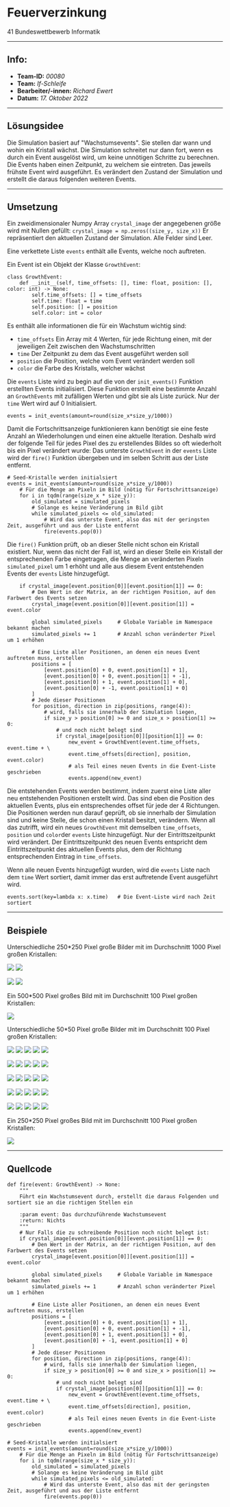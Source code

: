 # Feuerverzinkung
41 Bundeswettbewerb Informatik

---
## Info:
- __Team-ID:__ *00080* 
- __Team:__ *If-Schleife*
- __Bearbeiter/-innen:__ *Richard Ewert*
- __Datum:__ *17. Oktober 2022*

---
## Lösungsidee
Die Simulation basiert auf "Wachstumsevents". 
Sie stellen dar wann und wohin ein Kristall wächst.
Die Simulation schreitet nur dann fort, wenn es durch ein Event ausgelöst wird,
um keine unnötigen Schritte zu berechnen.
Die Events haben einen Zeitpunkt, zu welchem sie eintreten.
Das jeweils frühste Event wird ausgeführt.
Es verändert den Zustand der Simulation und
erstellt die daraus folgenden weiteren Events.

---
## Umsetzung
Ein zweidimensionaler Numpy Array `crystal_image` der angegebenen größe wird mit Nullen gefüllt:
```crystal_image = np.zeros((size_y, size_x))```
Er repräsentiert den aktuellen Zustand der Simulation. Alle Felder sind Leer.

Eine verkettete Liste `events` enthält alle Events, welche noch auftreten.

Ein Event ist ein Objekt der Klasse `GrowthEvent`:
```
class GrowthEvent:
    def __init__(self, time_offsets: [], time: float, position: [], color: int) -> None:
        self.time_offsets: [] = time_offsets
        self.time: float = time
        self.position: [] = position
        self.color: int = color
```
Es enthält alle informationen die für ein Wachstum wichtig sind:
- `time_offsets` Ein Array mit 4 Werten, für jede Richtung einen, mit der jeweiligen Zeit zwischen den Wachstumschritten
- `time` Der Zeitpunkt zu dem das Event ausgeführt werden soll
- `position` die Position, welche vom Event verändert werden soll
- `color` die Farbe des Kristalls, welcher wächst

Die `events` Liste wird zu begin auf die von der `init_events()` Funktion erstellten Events initialisiert.
Diese Funktion erstellt eine bestimmte Anzahl an `GrowthEvents` mit zufälligen Werten und gibt sie als Liste zurück. 
Nur der `time` Wert wird auf 0 Initialisiert.

```events = init_events(amount=round(size_x*size_y/1000))```

Damit die Fortschrittsanzeige funktionieren kann benötigt sie eine feste Anzahl an Wiederholungen und einen eine
aktuelle Iteration. Deshalb wird der folgende Teil für jedes Pixel des zu erstellendes Bildes so oft wiederholt bis ein 
Pixel verändert wurde: Das unterste `GrowthEvent` in der `events` Liste wird der `fire()` Funktion übergeben und im 
selben Schritt aus der Liste entfernt.

```
# Seed-Kristalle werden initialsiert
events = init_events(amount=round(size_x*size_y/1000))  
    # Für die Menge an Pixeln im Bild (nötig für Fortschrittsanzeige)
    for i in tqdm(range(size_x * size_y)):                  
        old_simulated = simulated_pixels
        # Solange es keine Veränderung im Bild gibt
        while simulated_pixels <= old_simulated:            
            # Wird das unterste Event, also das mit der geringsten Zeit, ausgeführt und aus der Liste entfernt
            fire(events.pop(0))                             
```

Die `fire()` Funktion prüft, ob an dieser Stelle nicht schon ein Kristall existiert.
Nur, wenn das nicht der Fall ist, wird an dieser Stelle ein Kristall der entsprechenden Farbe eingetragen,
die Menge an veränderten Pixeln `simulated_pixel` um 1 erhöht und alle aus diesem Event entstehenden Events der `events`
Liste hinzugefügt.
```
    if crystal_image[event.position[0]][event.position[1]] == 0:
        # Den Wert in der Matrix, an der richtigen Position, auf den Farbwert des Events setzen
        crystal_image[event.position[0]][event.position[1]] = event.color

        global simulated_pixels     # Globale Variable im Namespace bekannt machen
        simulated_pixels += 1       # Anzahl schon veränderter Pixel um 1 erhöhen

        # Eine Liste aller Positionen, an denen ein neues Event auftreten muss, erstellen
        positions = [
            [event.position[0] + 0, event.position[1] + 1],
            [event.position[0] + 0, event.position[1] + -1],
            [event.position[0] + 1, event.position[1] + 0],
            [event.position[0] + -1, event.position[1] + 0]
        ]
        # Jede dieser Positionen
        for position, direction in zip(positions, range(4)):                
            # wird, falls sie innerhalb der Simulation liegen,
            if size_y > position[0] >= 0 and size_x > position[1] >= 0:     
                # und noch nicht belegt sind
                if crystal_image[position[0]][position[1]] == 0:            
                    new_event = GrowthEvent(event.time_offsets, event.time + \
                    event.time_offsets[direction], position, event.color)
                    # als Teil eines neuen Events in die Event-Liste geschrieben
                    events.append(new_event)                                
```
Die entstehenden Events werden bestimmt, indem zuerst eine Liste aller neu entstehenden Positionen erstellt wird.
Das sind eben die Position des aktuellen Events, plus ein entsprechendes offset für jede der 4 Richtungen.
Die Positionen werden nun darauf geprüft, ob sie innerhalb der Simulation sind und keine Stelle, die schon einen 
Kristall besitzt, verändern. Wenn all das zutrifft, wird ein neues `GrowthEvent` mit demselben `time_offsets`, 
`position` und `color`der `events` Liste hinzugefügt. Nur der Eintrittszeitpunkt wird verändert. Der Eintrittszeitpunkt 
des neuen Events entspricht dem Eintrittszeitpunkt des aktuellen Events plus, dem der Richtung entsprechenden Eintrag 
in `time_offsets`.

Wenn alle neuen Events hinzugefügt wurden, wird die `events` Liste nach dem `time` Wert sortiert, 
damit immer das erst auftretende Event ausgeführt wird.

```
events.sort(key=lambda x: x.time)   # Die Event-Liste wird nach Zeit sortiert
```

---
## Beispiele
Unterschiedliche 250*250 Pixel große Bilder mit im Durchschnitt 1000 Pixel großen Kristallen:

![](x250y250a62_0.png) ![](x250y250a62_1.png)

![](x250y250a62_2.png) ![](x250y250a62_3.png)

Ein 500*500 Pixel großes Bild mit im Durchschnitt 100 Pixel großen Kristallen:

![](x500y500a2500_0.png) 

Unterschiedliche 50*50 Pixel große Bilder mit im Durchschnitt 100 Pixel großen Kristallen:

![](x50y50a25_0.png) ![](x50y50a25_1.png) ![](x50y50a25_2.png) ![](x50y50a25_3.png) ![](x50y50a25_4.png) 

![](x50y50a25_5.png) ![](x50y50a25_6.png) ![](x50y50a25_7.png) ![](x50y50a25_8.png) ![](x50y50a25_9.png) 

![](x50y50a25_10.png) ![](x50y50a25_11.png) ![](x50y50a25_12.png) ![](x50y50a25_13.png) ![](x50y50a25_14.png) 

![](x50y50a25_15.png) ![](x50y50a25_16.png) ![](x50y50a25_17.png) ![](x50y50a25_18.png) ![](x50y50a25_19.png) 

![](x50y50a25_20.png) ![](x50y50a25_21.png) ![](x50y50a25_22.png) ![](x50y50a25_23.png) ![](x50y50a25_24.png) 

Ein 250*250 Pixel großes Bild mit im Durchschnitt 100 Pixel großen Kristallen:

![](x250y250a625_0.png) 

---
## Quellcode

```
def fire(event: GrowthEvent) -> None:
    """
    Führt ein Wachstumsevent durch, erstellt die daraus Folgenden und sortiert sie an die richtigen Stellen ein

    :param event: Das durchzuführende Wachstumsevent
    :return: Nichts
    """
    # Nur Falls die zu schreibende Position noch nicht belegt ist:
    if crystal_image[event.position[0]][event.position[1]] == 0:
        # Den Wert in der Matrix, an der richtigen Position, auf den Farbwert des Events setzen
        crystal_image[event.position[0]][event.position[1]] = event.color

        global simulated_pixels     # Globale Variable im Namespace bekannt machen
        simulated_pixels += 1       # Anzahl schon veränderter Pixel um 1 erhöhen

        # Eine Liste aller Positionen, an denen ein neues Event auftreten muss, erstellen
        positions = [
            [event.position[0] + 0, event.position[1] + 1],
            [event.position[0] + 0, event.position[1] + -1],
            [event.position[0] + 1, event.position[1] + 0],
            [event.position[0] + -1, event.position[1] + 0]
        ]
        # Jede dieser Positionen
        for position, direction in zip(positions, range(4)):                
            # wird, falls sie innerhalb der Simulation liegen,
            if size_y > position[0] >= 0 and size_x > position[1] >= 0:     
                # und noch nicht belegt sind
                if crystal_image[position[0]][position[1]] == 0:            
                    new_event = GrowthEvent(event.time_offsets, event.time + \
                    event.time_offsets[direction], position, event.color)
                    # als Teil eines neuen Events in die Event-Liste geschrieben
                    events.append(new_event)   
```

```
# Seed-Kristalle werden initialsiert
events = init_events(amount=round(size_x*size_y/1000))  
    # Für die Menge an Pixeln im Bild (nötig für Fortschrittsanzeige)
    for i in tqdm(range(size_x * size_y)):                  
        old_simulated = simulated_pixels
        # Solange es keine Veränderung im Bild gibt
        while simulated_pixels <= old_simulated:            
            # Wird das unterste Event, also das mit der geringsten Zeit, ausgeführt und aus der Liste entfernt
            fire(events.pop(0))   
```